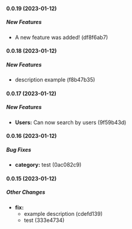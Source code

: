 #### 0.0.19 (2023-01-12)

##### New Features

*  A new feature was added! (df8f6ab7)

#### 0.0.18 (2023-01-12)

##### New Features

*  description example (f8b47b35)

#### 0.0.17 (2023-01-12)

##### New Features

* **Users:**  Can now search by users (9f59b43d)

#### 0.0.16 (2023-01-12)

##### Bug Fixes

* **category:**  test (0ac082c9)

#### 0.0.15 (2023-01-12)

##### Other Changes

* **fix:**
  *  example description (cdefd139)
  *  test (333e4734)

